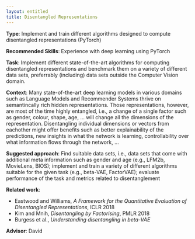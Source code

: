 ```yaml
---
layout: entitled
title: Disentangled Representations
---
```


**Type**: Implement and train different algorithms designed to compute disentangled representations (PyTorch)

**Recommended Skills**: Experience with deep learning using PyTorch

**Task**: Implement different state-of-the-art algorithms for computing disentangled representations and benchmark them on a variety of different data sets, preferrably (including) data sets outside the Computer Vision domain.

**Context**: Many state-of-the-art deep learning models in various domains such as Language Models and Recommender Systems thrive on semantincally rich hidden representations. Those representations, however, are most of the time highly entangled, i.e., a change of a single factor such as gender, colour, shape, age, ... will change all the dimensions of the representation. Disentangling individual dimensions or vectors from eachother might offer  benefits such as better explainability of the predictions, new insights in what the network is learning, controllability over what information flows through the network, ...

**Suggested approach**: Find suitable data sets, i.e., data sets that come with additional meta information such as gender and age (e.g., LFM2b, MovieLens, BIOS); implement and train a variety of different algorithms suitable for the given task (e.g., beta-VAE, FactorVAE); evaluate performance of the task and metrics related to disentanglement

**Related work**:  
- Eastwood and Williams, _A Framework for the Quantitative Evaluation of Disentangled Representations_, ICLR 2018
- Kim and Mnih, _Disentangling by Factorising_, PMLR 2018
- Burgess et al., _Understanding disentangling in beta-VAE_

**Advisor**: David